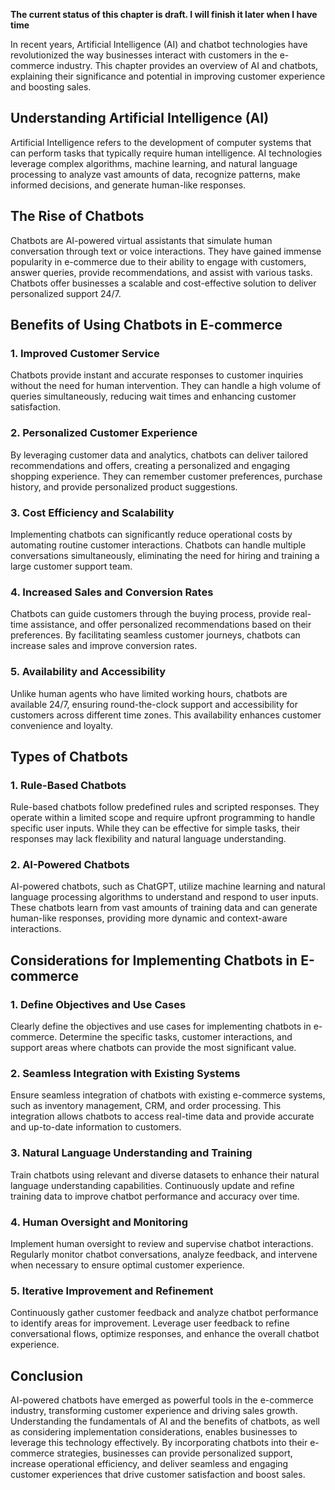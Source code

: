 **The current status of this chapter is draft. I will finish it later when I have time**

In recent years, Artificial Intelligence (AI) and chatbot technologies have revolutionized the way businesses interact with customers in the e-commerce industry. This chapter provides an overview of AI and chatbots, explaining their significance and potential in improving customer experience and boosting sales.

Understanding Artificial Intelligence (AI)
------------------------------------------

Artificial Intelligence refers to the development of computer systems that can perform tasks that typically require human intelligence. AI technologies leverage complex algorithms, machine learning, and natural language processing to analyze vast amounts of data, recognize patterns, make informed decisions, and generate human-like responses.

The Rise of Chatbots
--------------------

Chatbots are AI-powered virtual assistants that simulate human conversation through text or voice interactions. They have gained immense popularity in e-commerce due to their ability to engage with customers, answer queries, provide recommendations, and assist with various tasks. Chatbots offer businesses a scalable and cost-effective solution to deliver personalized support 24/7.

Benefits of Using Chatbots in E-commerce
----------------------------------------

### 1. Improved Customer Service

Chatbots provide instant and accurate responses to customer inquiries without the need for human intervention. They can handle a high volume of queries simultaneously, reducing wait times and enhancing customer satisfaction.

### 2. Personalized Customer Experience

By leveraging customer data and analytics, chatbots can deliver tailored recommendations and offers, creating a personalized and engaging shopping experience. They can remember customer preferences, purchase history, and provide personalized product suggestions.

### 3. Cost Efficiency and Scalability

Implementing chatbots can significantly reduce operational costs by automating routine customer interactions. Chatbots can handle multiple conversations simultaneously, eliminating the need for hiring and training a large customer support team.

### 4. Increased Sales and Conversion Rates

Chatbots can guide customers through the buying process, provide real-time assistance, and offer personalized recommendations based on their preferences. By facilitating seamless customer journeys, chatbots can increase sales and improve conversion rates.

### 5. Availability and Accessibility

Unlike human agents who have limited working hours, chatbots are available 24/7, ensuring round-the-clock support and accessibility for customers across different time zones. This availability enhances customer convenience and loyalty.

Types of Chatbots
-----------------

### 1. Rule-Based Chatbots

Rule-based chatbots follow predefined rules and scripted responses. They operate within a limited scope and require upfront programming to handle specific user inputs. While they can be effective for simple tasks, their responses may lack flexibility and natural language understanding.

### 2. AI-Powered Chatbots

AI-powered chatbots, such as ChatGPT, utilize machine learning and natural language processing algorithms to understand and respond to user inputs. These chatbots learn from vast amounts of training data and can generate human-like responses, providing more dynamic and context-aware interactions.

Considerations for Implementing Chatbots in E-commerce
------------------------------------------------------

### 1. Define Objectives and Use Cases

Clearly define the objectives and use cases for implementing chatbots in e-commerce. Determine the specific tasks, customer interactions, and support areas where chatbots can provide the most significant value.

### 2. Seamless Integration with Existing Systems

Ensure seamless integration of chatbots with existing e-commerce systems, such as inventory management, CRM, and order processing. This integration allows chatbots to access real-time data and provide accurate and up-to-date information to customers.

### 3. Natural Language Understanding and Training

Train chatbots using relevant and diverse datasets to enhance their natural language understanding capabilities. Continuously update and refine training data to improve chatbot performance and accuracy over time.

### 4. Human Oversight and Monitoring

Implement human oversight to review and supervise chatbot interactions. Regularly monitor chatbot conversations, analyze feedback, and intervene when necessary to ensure optimal customer experience.

### 5. Iterative Improvement and Refinement

Continuously gather customer feedback and analyze chatbot performance to identify areas for improvement. Leverage user feedback to refine conversational flows, optimize responses, and enhance the overall chatbot experience.

Conclusion
----------

AI-powered chatbots have emerged as powerful tools in the e-commerce industry, transforming customer experience and driving sales growth. Understanding the fundamentals of AI and the benefits of chatbots, as well as considering implementation considerations, enables businesses to leverage this technology effectively. By incorporating chatbots into their e-commerce strategies, businesses can provide personalized support, increase operational efficiency, and deliver seamless and engaging customer experiences that drive customer satisfaction and boost sales.
